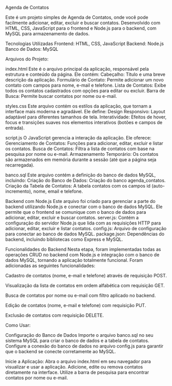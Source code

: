 Agenda de Contatos


Este é um projeto simples de Agenda de Contatos, onde você pode facilmente adicionar, editar, excluir e buscar contatos. Desenvolvido com HTML, CSS, JavaScript para o frontend e Node.js para o backend, com MySQL para armazenamento de dados.

Tecnologias Utilizadas
Frontend: HTML, CSS, JavaScript
Backend: Node.js
Banco de Dados: MySQL

Arquivos do Projeto:

index.html
Este é o arquivo principal da aplicação, responsável pela estrutura e conteúdo da página. Ele contém:
Cabeçalho: Título e uma breve descrição da aplicação.
Formulário de Contato: Permite adicionar um novo contato com campos para nome, e-mail e telefone.
Lista de Contatos: Exibe todos os contatos cadastrados com opções para editar ou excluir.
Barra de Busca: Permite buscar contatos por nome ou e-mail.

styles.css
Este arquivo contém os estilos da aplicação, que tornam a interface mais moderna e agradável. Ele define:
Design Responsivo: Layout adaptável para diferentes tamanhos de tela.
Interatividade: Efeitos de hover, focus e transições suaves nos elementos interativos (botões e campos de entrada).

script.js
O JavaScript gerencia a interação da aplicação. Ele oferece:
Gerenciamento de Contatos: Funções para adicionar, editar, excluir e listar os contatos.
Busca de Contatos: Filtra a lista de contatos com base na pesquisa por nome ou e-mail.
Armazenamento Temporário: Os contatos são armazenados em memória durante a sessão (até que a página seja recarregada).

banco.sql
Este arquivo contém a definição do banco de dados MySQL, incluindo:
Criação do Banco de Dados: Criação do banco agenda_contatos.
Criação da Tabela de Contatos: A tabela contatos com os campos id (auto-incremento), nome, email e telefone.

Backend com Node.js
Este arquivo foi criado para gerenciar a parte do backend utilizando Node.js e conectar com o banco de dados MySQL. Ele permite que o frontend se comunique com o banco de dados para adicionar, editar, excluir e buscar contatos.
server.js: Contém a configuração do servidor Node.js que lida com as requisições HTTP para adicionar, editar, excluir e listar contatos.
config.js: Arquivo de configuração para conectar ao banco de dados MySQL.
package.json: Dependências do backend, incluindo bibliotecas como Express e MySQL.

Funcionalidades do Backend
Nesta etapa, foram implementadas todas as operações CRUD no backend com Node.js e integração com o banco de dados MySQL, tornando a aplicação totalmente funcional. Foram adicionadas as seguintes funcionalidades:

Cadastro de contatos (nome, e-mail e telefone) através de requisição POST.

Visualização da lista de contatos em ordem alfabética com requisição GET.

Busca de contatos por nome ou e-mail com filtro aplicado no backend.

Edição de contatos (nome, e-mail e telefone) com requisição PUT.

Exclusão de contatos com requisição DELETE.

Como Usar:

Configuração do Banco de Dados
Importe o arquivo banco.sql no seu sistema MySQL para criar o banco de dados e a tabela de contatos.
Configure a conexão do banco de dados no arquivo config.js para garantir que o backend se conecte corretamente ao MySQL.

Inicie a Aplicação:
Abra o arquivo index.html em seu navegador para visualizar e usar a aplicação.
Adicione, edite ou remova contatos diretamente na interface.
Utilize a barra de pesquisa para encontrar contatos por nome ou e-mail.
